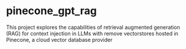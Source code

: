 # pinecone_gpt_rag
This project explores the capabilities of retrieval augmented generation (RAG) for context injection in LLMs with remove vectorstores hosted in Pinecone, a cloud vector database provider
